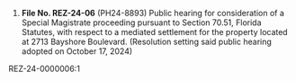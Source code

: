 1. **File No. REZ-24-06** (PH24-8893) Public hearing for consideration of a Special Magistrate proceeding pursuant to Section 70.51, Florida Statutes, with respect to a mediated settlement for the property located at 2713 Bayshore Boulevard. (Resolution setting said public hearing adopted on October 17, 2024)

REZ-24-0000006:1